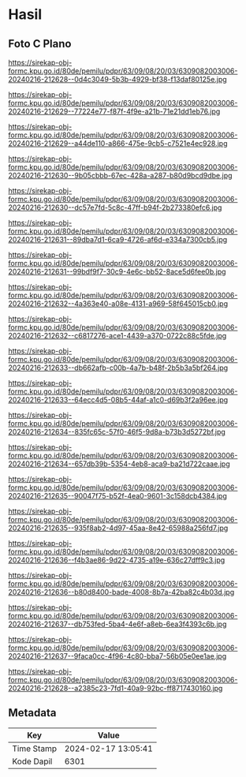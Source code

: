 # Hasil

## Foto C Plano

https://sirekap-obj-formc.kpu.go.id/80de/pemilu/pdpr/63/09/08/20/03/6309082003006-20240216-212628--0d4c3049-5b3b-4929-bf38-f13daf80125e.jpg

https://sirekap-obj-formc.kpu.go.id/80de/pemilu/pdpr/63/09/08/20/03/6309082003006-20240216-212629--77224e77-f87f-4f9e-a21b-71e21dd1eb76.jpg

https://sirekap-obj-formc.kpu.go.id/80de/pemilu/pdpr/63/09/08/20/03/6309082003006-20240216-212629--a44de110-a866-475e-9cb5-c7521e4ec928.jpg

https://sirekap-obj-formc.kpu.go.id/80de/pemilu/pdpr/63/09/08/20/03/6309082003006-20240216-212630--9b05cbbb-67ec-428a-a287-b80d9bcd9dbe.jpg

https://sirekap-obj-formc.kpu.go.id/80de/pemilu/pdpr/63/09/08/20/03/6309082003006-20240216-212630--dc57e7fd-5c8c-47ff-b94f-2b273380efc6.jpg

https://sirekap-obj-formc.kpu.go.id/80de/pemilu/pdpr/63/09/08/20/03/6309082003006-20240216-212631--89dba7d1-6ca9-4726-af6d-e334a7300cb5.jpg

https://sirekap-obj-formc.kpu.go.id/80de/pemilu/pdpr/63/09/08/20/03/6309082003006-20240216-212631--99bdf9f7-30c9-4e6c-bb52-8ace5d6fee0b.jpg

https://sirekap-obj-formc.kpu.go.id/80de/pemilu/pdpr/63/09/08/20/03/6309082003006-20240216-212632--4a363e40-a08e-4131-a969-58f645015cb0.jpg

https://sirekap-obj-formc.kpu.go.id/80de/pemilu/pdpr/63/09/08/20/03/6309082003006-20240216-212632--c6817276-ace1-4439-a370-0722c88c5fde.jpg

https://sirekap-obj-formc.kpu.go.id/80de/pemilu/pdpr/63/09/08/20/03/6309082003006-20240216-212633--db662afb-c00b-4a7b-b48f-2b5b3a5bf264.jpg

https://sirekap-obj-formc.kpu.go.id/80de/pemilu/pdpr/63/09/08/20/03/6309082003006-20240216-212633--64ecc4d5-08b5-44af-a1c0-d69b3f2a96ee.jpg

https://sirekap-obj-formc.kpu.go.id/80de/pemilu/pdpr/63/09/08/20/03/6309082003006-20240216-212634--835fc65c-57f0-46f5-9d8a-b73b3d5272bf.jpg

https://sirekap-obj-formc.kpu.go.id/80de/pemilu/pdpr/63/09/08/20/03/6309082003006-20240216-212634--657db39b-5354-4eb8-aca9-ba21d722caae.jpg

https://sirekap-obj-formc.kpu.go.id/80de/pemilu/pdpr/63/09/08/20/03/6309082003006-20240216-212635--90047f75-b52f-4ea0-9601-3c158dcb4384.jpg

https://sirekap-obj-formc.kpu.go.id/80de/pemilu/pdpr/63/09/08/20/03/6309082003006-20240216-212635--935f8ab2-4d97-45aa-8e42-65988a256fd7.jpg

https://sirekap-obj-formc.kpu.go.id/80de/pemilu/pdpr/63/09/08/20/03/6309082003006-20240216-212636--f4b3ae86-9d22-4735-a19e-636c27dff9c3.jpg

https://sirekap-obj-formc.kpu.go.id/80de/pemilu/pdpr/63/09/08/20/03/6309082003006-20240216-212636--b80d8400-bade-4008-8b7a-42ba82c4b03d.jpg

https://sirekap-obj-formc.kpu.go.id/80de/pemilu/pdpr/63/09/08/20/03/6309082003006-20240216-212637--db753fed-5ba4-4e6f-a8eb-6ea3f4393c6b.jpg

https://sirekap-obj-formc.kpu.go.id/80de/pemilu/pdpr/63/09/08/20/03/6309082003006-20240216-212637--9faca0cc-4f96-4c80-bba7-56b05e0ee1ae.jpg

https://sirekap-obj-formc.kpu.go.id/80de/pemilu/pdpr/63/09/08/20/03/6309082003006-20240216-212628--a2385c23-7fd1-40a9-92bc-ff8717430160.jpg


## Metadata

| Key        | Value               |
| ---------- | ------------------- |
| Time Stamp | 2024-02-17 13:05:41 |
| Kode Dapil | 6301                |



